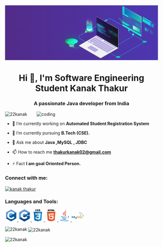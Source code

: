 ![logo](https://github.com/22Kanak/22Kanak/blob/main/banner1.gif)

<h1 align="center">Hi 👋, I'm Software Engineering Student Kanak Thakur</h1>
<h3 align="center">A passionate Java developer from India</h3>
<img align="right" alt="coding" width="400" src="https://media1.tenor.com/m/2nKSTDDekOgAAAAC/coding-kira.gif"> 

<p align="left"> <img src="https://komarev.com/ghpvc/?username=22kanak&label=Profile%20views&color=0e75b6&style=flat" alt="22kanak" /> </p>

- 🔭 I’m currently working on **Automated Student Registration System**

- 🌱 I’m currently pursuing **B.Tech (CSE).**

- 💬 Ask me about **Java ,MySQL , JDBC**

- 📫 How to reach me **thakurkanak02@gmail.com**

- ⚡ Fact **I am goal Oriented Person.**

<h3 align="left">Connect with me:</h3>
<p align="left">
<a href="https://linkedin.com/in/kanak thakur" target="blank"><img align="center" src="https://raw.githubusercontent.com/rahuldkjain/github-profile-readme-generator/master/src/images/icons/Social/linked-in-alt.svg" alt="kanak thakur" height="30" width="40" /></a>
</p>

<h3 align="left">Languages and Tools:</h3>
<p align="left"> <a href="https://www.cprogramming.com/" target="_blank" rel="noreferrer"> <img src="https://raw.githubusercontent.com/devicons/devicon/master/icons/c/c-original.svg" alt="c" width="40" height="40"/> </a> <a href="https://www.w3schools.com/cpp/" target="_blank" rel="noreferrer"> <img src="https://raw.githubusercontent.com/devicons/devicon/master/icons/cplusplus/cplusplus-original.svg" alt="cplusplus" width="40" height="40"/> </a> <a href="https://www.w3schools.com/css/" target="_blank" rel="noreferrer"> <img src="https://raw.githubusercontent.com/devicons/devicon/master/icons/css3/css3-original-wordmark.svg" alt="css3" width="40" height="40"/> </a> <a href="https://www.w3.org/html/" target="_blank" rel="noreferrer"> <img src="https://raw.githubusercontent.com/devicons/devicon/master/icons/html5/html5-original-wordmark.svg" alt="html5" width="40" height="40"/> </a> <a href="https://www.java.com" target="_blank" rel="noreferrer"> <img src="https://raw.githubusercontent.com/devicons/devicon/master/icons/java/java-original.svg" alt="java" width="40" height="40"/> </a> <a href="https://www.mysql.com/" target="_blank" rel="noreferrer"> <img src="https://raw.githubusercontent.com/devicons/devicon/master/icons/mysql/mysql-original-wordmark.svg" alt="mysql" width="40" height="40"/> </a> </p>

<p><img align="left" src="https://github-readme-stats.vercel.app/api/top-langs?username=22kanak&show_icons=true&locale=en&layout=compact" alt="22kanak" /></p>

<p>&nbsp;<img align="center" src="https://github-readme-stats.vercel.app/api?username=22kanak&show_icons=true&locale=en" alt="22kanak" /></p>

<p><img align="center" src="https://github-readme-streak-stats.herokuapp.com/?user=22kanak&" alt="22kanak" /></p>
